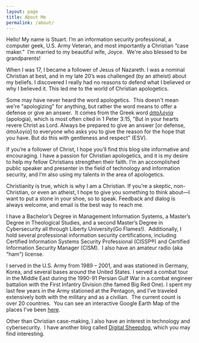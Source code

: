 ```yaml
---
layout: page
title: About Me
permalink: /about/
---
```


Hello! My name is Stuart. I’m an information security professional, a computer geek, U.S. Army Veteran, and most importantly a Christian “case maker.”  I’m married to my beautiful wife, Joyce.  We're also blessed to be grandparents!

When I was 17, I became a follower of Jesus of Nazareth. I was a nominal Christian at best, and in my late 20’s was challenged (by an atheist) about my beliefs. I discovered I really had no reasons to defend what I believed or why I believed it. This led me to the world of Christian apologetics.

Some may have never heard the word apologetics.  This doesn't mean we're "apologizing" for anything, but rather the word means to offer a defense or give an answer.  It comes from the Greek word <a href="https://biblehub.com/greek/627.htm" target=_blank><i>ἀπολογία</i></a> (apologia), which is most often cited in 1 Peter 3:15, "But in your hearts revere Christ as Lord. Always be prepared to give an answer [or defense, <i>ἀπολογία</i>] to everyone who asks you to give the reason for the hope that you have. But do this with gentleness and respect" (ESV).

If you’re a follower of Christ, I hope you’ll find this blog site informative and encouraging. I have a passion for Christian apologetics, and it is my desire to help my fellow Christians strengthen their faith. I’m an accomplished public speaker and presenter in the field of technology and information security, and I’m also using my talents in the area of apologetics.

Christianity is true, which is why I am a Christian. If you’re a skeptic, non-Christian, or even an atheist, I hope to give you something to think about—I want to put a stone in your shoe, so to speak. Feedback and dialog is always welcome, and email is the best way to reach me.

I have a Bachelor’s Degree in Management Information Systems, a Master’s Degree in Theological Studies, and a second Master’s Degree in Cybersecurity all through Liberty University(Go Flames!).  Additionally, I hold several professional information security certifications, including Certified Information Systems Security Professional (CISSP®) and Certified Information Security Manager (CISM).  I also have an amateur radio (aka "ham") license.

I served in the U.S. Army from 1989 – 2001, and was stationed in Germany, Korea, and several bases around the United States. I served a combat tour in the Middle East during the 1990-91 Persian Gulf War in a combat engineer battalion with the First Infantry Division (the famed Big Red One). I spent my last few years in the Army stationed at the Pentagon, and I’ve traveled extensively both with the military and as a civilian.  The current count is over 20 countries.  You can see an interactive Google Earth Map of the places I've been <a href="https://www.google.com/maps/d/u/0/edit?mid=1Kw3WzaX7bcaNglyn8HsTgVosYaE&usp=sharing" target=_blank>here</a>.

Other than Christian case-making, I also have an interest in technology and cybersecurity.  I have another blog called <a href="https://www.digitalsheepdog.com" target=_blank>Digital Sheepdog</a>, which you may find interesting.
